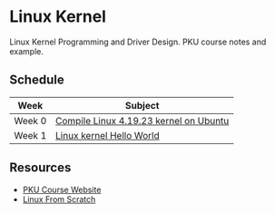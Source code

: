 # Linux Kernel

Linux Kernel Programming and Driver Design. PKU course notes and example.

## Schedule

Week  |Subject
------|-----------
Week 0|[Compile Linux 4.19.23 kernel on Ubuntu](Notes/CompileLinuxKernel.md)
Week 1|[Linux kernel Hello World](Subject/HelloWorld/README.md)

## Resources

* [PKU Course Website](http://59.56.74.25:4455/)
* [Linux From Scratch](http://www.linuxfromscratch.org/)
